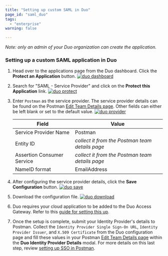 ```yaml
---
title: "Setting up custom SAML in Duo"
page_id: "saml_duo"
tags: 
  - "enterprise"
warning: false

---
```


*Note: only an admin of your Duo organization can create the application.*

### Setting up a custom SAML application in Duo

1.   Head over to the applications page from the Duo dashboard. Click the **Protect an Application** button.
     [![duo dashboard](https://assets.postman.com/postman-docs/duo_dashboard.png)](https://assets.postman.com/postman-docs/duo_dashboard.png)  

2.   Search for "SAML - Service Provider" and click on the **Protect this Application** link.
     [![duo protect](https://assets.postman.com/postman-docs/duo_protect.png)](https://assets.postman.com/postman-docs/duo_protect.png)

3.   Enter `Postman` as the service provider. The service provider details can be found on the Postman [Edit Team Details page](https://go.postman.co/settings/team/general). Other fields can either be left blank or set to the default value.
     [![duo provider](https://assets.postman.com/postman-docs/duo_provider.png)](https://assets.postman.com/postman-docs/duo_provider.png)
 
     | **Field** | **Value** |
     |---|---|
     | Service Provider Name | Postman |
     | Entity ID | *collect it from the Postman team details page* |
     | Assertion Consumer Service | *collect it from the Postman team details page* |
     | NameID format | EmailAddress |

4.   After configuring the service provider details, click the **Save Configuration** button.
     [![duo save](https://assets.postman.com/postman-docs/duo_save.png)](https://assets.postman.com/postman-docs/duo_save.png)

5.   Download the configuration file.
     [![duo download](https://assets.postman.com/postman-docs/duo_download.png)](https://assets.postman.com/postman-docs/duo_download.png)
 
6.   Duo requires your cloud application to be added to the Duo Access Gateway. Refer to this [guide for setting this up](https://duo.com/docs/dag-generic).

7.   Once the setup is complete, submit your Identity Provider's details to Postman. Collect the `Identity Provider Single Sign-On URL`, `Identity Provider Issuer`, and `X.509 Certificate` from the Duo configuration page and fill these values in your Postman [Edit Team Details page](https://go.postman.co/settings/team/general) within the **Duo Identity Provider Details** modal. For more details on this last step, review [setting up SSO in Postman](https://learning.getpostman.com/docs/enterprise/sso/admin_sso). 
